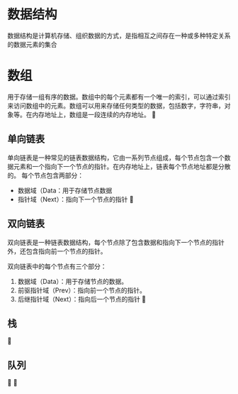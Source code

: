 # 数据结构

数据结构是计算机存储、组织数据的方式，是指相互之间存在一种或多种特定关系的数据元素的集合

# 数组

用于存储一组有序的数据。数组中的每个元素都有一个唯一的索引，可以通过索引来访问数组中的元素。数组可以用来存储任何类型的数据，包括数字，字符串，对象等。在内存地址上，数组是一段连续的内存地址。
🚧

## 单向链表

单向链表是一种常见的链表数据结构，它由一系列节点组成，每个节点包含一个数据元素和一个指向下一个节点的指针。在内存地址上，链表每个节点地址都是分散的。
每个节点包含两部分：

- 数据域（Data：用于存储节点数据
- 指针域（Next）：指向下一个节点的指针
🚧

## 双向链表

双向链表是一种链表数据结构，每个节点除了包含数据和指向下一个节点的指针外，还包含指向前一个节点的指针。

双向链表中的每个节点有三个部分：

1. 数据域（Data）：用于存储节点的数据。
2. 前驱指针域（Prev）：指向前一个节点的指针。
3. 后继指针域（Next）：指向后一个节点的指针
🚧

## 栈

🚧

## 队列

🚧
🚧
